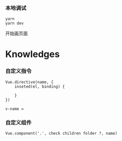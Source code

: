 ### 本地调试
```
yarn
yarn dev
```





开始画页面

# Knowledges

### 自定义指令
```
Vue.directive(name, {
	inseted(el, binding) {

	}
})
```
```
v-name = 
``` 

### 自定义组件
```
Vue.component('.', check children folder ?, name)
```